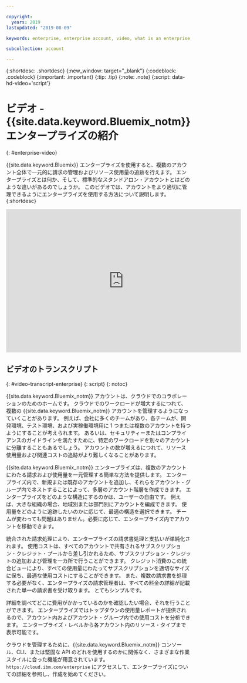 ```yaml
---

copyright:
  years: 2019
lastupdated: "2019-08-09"

keywords: enterprise, enterprise account, video, what is an enterprise, introduction, intro

subcollection: account

---
```


{:shortdesc: .shortdesc}
{:new_window: target="_blank"}
{:codeblock: .codeblock}
{:important: .important}
{:tip: .tip}
{:note: .note}
{:script: data-hd-video='script'}

# ビデオ - {{site.data.keyword.Bluemix_notm}} エンタープライズの紹介
{: #enterprise-video}

{{site.data.keyword.Bluemix}} エンタープライズを使用すると、複数のアカウント全体で一元的に請求の管理およびリソース使用量の追跡を行えます。 エンタープライズとは何か、そして、標準的なスタンドアロン・アカウントとはどのような違いがあるのでしょうか。 このビデオでは、アカウントをより適切に管理できるようにエンタープライズを使用する方法について説明します。
{:shortdesc}

<div class="embed-responsive embed-responsive-16by9" data-hd-video="video">
  <iframe class="embed-responsive-item" id="youtubeplayer" title="IBM Cloud エンタープライズの紹介" type="text/html" width="640" height="390" src="https://www.youtube.com/embed/3-LEmMamaxA" frameborder="0" webkitallowfullscreen mozallowfullscreen allowfullscreen> </iframe>
</div>

## ビデオのトランスクリプト
{: #video-transcript-enterprise}
{: script}
{: notoc}

{{site.data.keyword.Bluemix_notm}} アカウントは、クラウドでのコラボレーションのためのホームです。 クラウドでのワークロードが増大するにつれて、複数の {{site.data.keyword.Bluemix_notm}} アカウントを管理するようになっていくことがあります。 例えば、会社に多くのチームがあり、各チームが、開発環境、テスト環境、および実稼働環境用に 1 つまたは複数のアカウントを持つようにすることが考えられます。 あるいは、セキュリティーまたはコンプライアンスのガイドラインを満たすために、特定のワークロードを別々のアカウントに分離することもあるでしょう。 アカウントの数が増えるにつれて、リソース使用量および関連コストの追跡がより難しくなることがあります。

{{site.data.keyword.Bluemix_notm}} エンタープライズは、複数のアカウントにわたる請求および使用量を一元管理する簡単な方法を提供します。 エンタープライズ内で、新規または既存のアカウントを追加し、それらをアカウント・グループ内でネストすることによって、多層のアカウント階層を作成できます。 エンタープライズをどのような構造にするのかは、ユーザーの自由です。 例えば、大きな組織の場合、地域別または部門別にアカウントを編成できます。 使用量をどのように追跡したいのかに応じて、最適の構造を選択できます。 チームが変わっても問題はありません。必要に応じて、エンタープライズ内でアカウントを移動できます。

統合された請求処理により、エンタープライズの請求書処理と支払いが単純化されます。 使用コストは、すべてのアカウントで共有されるサブスクリプション・クレジット・プールから差し引かれるため、サブスクリプション・クレジットの追加および管理を一カ所で行うことができます。 クレジット消費のこの統合ビューにより、すべての使用量にわたってサブスクリプションを適切なサイズに保ち、最適な使用コストにすることができます。 また、複数の請求書を処理する必要がなく、エンタープライズの請求管理者は、すべての料金の詳細が記載された単一の請求書を受け取ります。 とてもシンプルです。

詳細を調べてどこに費用がかかっているのかを確認したい場合、それを行うことができます。 エンタープライズではトップダウンの使用量レポートが提供されるので、アカウント内およびアカウント・グループ内での使用コストを分析できます。 エンタープライズ・レベルから各アカウント内のリソース・タイプまで表示可能です。

クラウドを管理するために、{{site.data.keyword.Bluemix_notm}} コンソール、CLI、または堅固な API のどれを使用するのかに関係なく、さまざまな作業スタイルに合った機能が用意されています。 `https://cloud.ibm.com/enterprise` にアクセスして、エンタープライズについての詳細を参照し、作成を始めてください。
